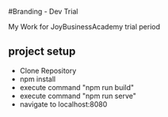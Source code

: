 #Branding - Dev Trial

My Work for JoyBusinessAcademy trial period

## project setup

* Clone Repository
* npm install
* execute command "npm run build"
* execute command "npm run serve"
* navigate to localhost:8080
